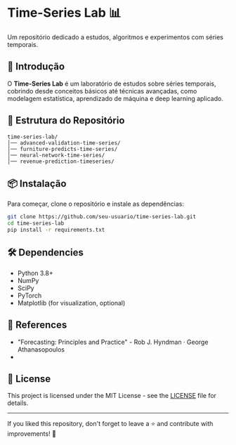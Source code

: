 # Time-Series Lab 📊

Um repositório dedicado a estudos, algoritmos e experimentos com séries temporais.

## 🚀 Introdução

O **Time-Series Lab** é um laboratório de estudos sobre séries temporais, cobrindo desde conceitos básicos até técnicas avançadas, como modelagem estatística, aprendizado de máquina e deep learning aplicado.

## 📂 Estrutura do Repositório

```
time-series-lab/
│── advanced-validation-time-series/
│── furniture-predicts-time-series/
│── neural-network-time-series/
│── revenue-prediction-timeseries/
```

## 📦 Instalação

Para começar, clone o repositório e instale as dependências:

```bash
git clone https://github.com/seu-usuario/time-series-lab.git
cd time-series-lab
pip install -r requirements.txt
```

## 🛠 Dependencies
- Python 3.8+
- NumPy
- SciPy
- PyTorch
- Matplotlib (for visualization, optional)

## 📖 References
- "Forecasting: Principles and Practice" - Rob J. Hyndman · George Athanasopoulos
- 
## 📜 License
This project is licensed under the MIT License - see the [LICENSE](LICENSE) file for details.

---
If you liked this repository, don't forget to leave a ⭐ and contribute with improvements! 🚀
